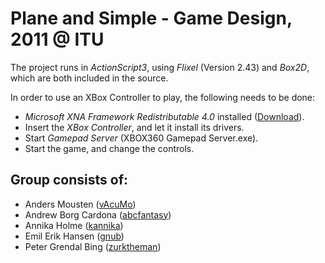 Plane and Simple - Game Design, 2011 @ ITU
==========================================
The project runs in *ActionScript3*, using *Flixel* (Version 2.43) and *Box2D*, which are both included in the source.

In order to use an XBox Controller to play, the following needs to be done:
*   *Microsoft XNA Framework Redistributable 4.0* installed ([Download](http://www.microsoft.com/download/en/confirmation.aspx?id=20914)).
*	Insert the *XBox Controller*, and let it install its drivers.
*   Start *Gamepad Server* (XBOX360 Gamepad Server.exe).
*	Start the game, and change the controls.

Group consists of:
------------------
*   Anders Mousten ([vAcuMo](http://github.com/vAcuMo))
*   Andrew Borg Cardona ([abcfantasy](http://github.com/abcfantasy))
*   Annika Holme ([kannika](http://github.com/kannika))
*   Emil Erik Hansen ([gnub](http://github.com/gnub))
*   Peter Grendal Bing ([zurktheman](http://github.com/zurktheman))

